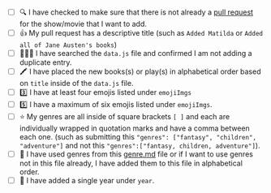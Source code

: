 <!-- If this pull request is to address something other than adding books (such as a new feature), please delete the text below and write your own description on what you have changed/added to the project.  -->

<!-- If this pull request is to add books: You must fill out this to do list for your pull request to be accepted. If you are adding a new song, please follow the checklist below and do not delete this checklist. Place an [x] (get rid of any spaces) inside each square as you complete each item. This is just to help you double check for any errors that might come up. 🙂  -->

- [ ] 🔍 I have checked to make sure that there is not already a [pull request](https://github.com/brittanyrw/emojipages/pulls) for the show/movie that I want to add.
- [ ] 👍 My pull request has a descriptive title (such as `Added Matilda` or `Added all of Jane Austen's books`)
- [ ] 🕵🏽‍♀️ I have searched the `data.js` file and confirmed I am not adding a duplicate entry.
- [ ] 🖍️ I have placed the new books(s) or play(s) in alphabetical order based on `title` inside of the `data.js` file. 
- [ ] 3️⃣ I have at least four emojis listed under `emojiImgs`
- [ ] 5️⃣ I have a maximum of six emojis listed under `emojiImgs`.
- [ ] ⭐ My genres are all inside of square brackets `[ ]` and each are individually wrapped in quotation marks and have a comma between each one. (such as submitting this `"genres": ["fantasy", "children", "adventure"]` and not this `"genres":["fantasy, children, adventure"]`). 
- [ ] 💜 I have used genres from this [genre.md](https://github.com/brittanyrw/emojipages/blob/master/genres.md) file or if I want to use genres not in this file already, I have added them to this file in alphabetical order.
- [ ] 📅 I have added a single year under `year`. 

<!-- 👋 If this pull request closes an issue, add the note 'Closes #---' to the bottom of the pull request (replace the --- with the issue number) Only add this if you have completed the entire issue, do not add if you have only partially completed the issue. 

<!-- 👋 If you would like me to Tweet about your contribution, add your Twitter handle to the bottom of this pull request. I will tweet a short summary and a screenshot of what you added. Example tweet: Congrats to @musicalwebdev for contributing to EmojiPages with their first ever pull request by adding The Cat in the Hat by Dr. Seuss, one of our favorite childhood reads! 🎩😸 -->

